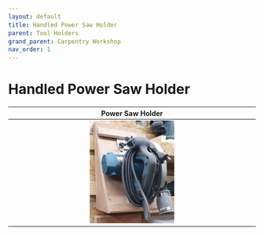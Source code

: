 ```yaml
---
layout: default
title: Handled Power Saw Holder
parent: Tool Holders
grand_parent: Carpentry Workshop
nav_order: 1
---
```


# Handled Power Saw Holder


|                               Power Saw Holder                                |
|:-----------------------------------------------------------------------------:|
| <img alt="image" height="35%" src="/media/Power Saw Holder.jpg" width="35%"/> | 


